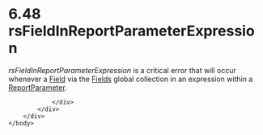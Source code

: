 <html dir="LTR" xmlns:mshelp="http://msdn.microsoft.com/mshelp" xmlns:ddue="http://ddue.schemas.microsoft.com/authoring/2003/5" xmlns:xlink="http://www.w3.org/1999/xlink" xmlns:tool="http://www.microsoft.com/tooltip">
    <head>
        <meta http-equiv="Content-Type" content="text/html; CHARSET=utf-8"></meta>
        <meta name="save" content="history"></meta>
        <title>6.48 rsFieldInReportParameterExpression</title>
        <xml>
            <mshelp:toctitle title="6.48 rsFieldInReportParameterExpression"></mshelp:toctitle>
            <mshelp:rltitle title="[MS-RDL]: rsFieldInReportParameterExpression"></mshelp:rltitle>
            <mshelp:keyword index="A" term="37192c48-e694-474d-9de4-d537410a1c4e"></mshelp:keyword>
            <mshelp:attr name="DCSext.ContentType" value="open specification"></mshelp:attr>
            <mshelp:attr name="AssetID" value="37192c48-e694-474d-9de4-d537410a1c4e"></mshelp:attr>
            <mshelp:attr name="TopicType" value="kbRef"></mshelp:attr>
            <mshelp:attr name="DCSext.Title" value="[MS-RDL]: rsFieldInReportParameterExpression" />
        </xml>
    </head>
    <body>
        <div id="header">
            <h1 class="heading">6.48 rsFieldInReportParameterExpression</h1>
        </div>
        <div id="mainSection">
            <div id="mainBody">
                <div id="allHistory" class="saveHistory"></div>
                <div id="sectionSection0" class="section" name="collapseableSection">
                    

<p><i>rsFieldInReportParameterExpression</i> is a critical
error that will occur whenever a <a href="940b8522-5d1f-4a2a-ab79-087ef6a69881.html">Field</a> via the <a href="b37f01de-0f2f-42f0-90e2-ad8bed343954.html">Fields</a> global collection
in an expression within a <a href="7c3f4c83-9172-48db-94c1-693295c5d623.html">ReportParameter</a>.</p>


                </div>
            </div>
        </div>
    </body>
</html>